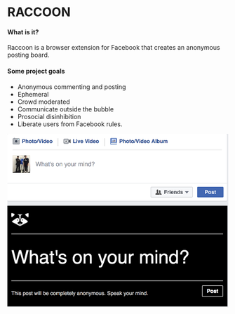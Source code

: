 # RACCOON

#### What is it?
Raccoon is a browser extension for Facebook that creates an anonymous posting board.

#### Some project goals
* Anonymous commenting and posting
* Ephemeral
* Crowd moderated
* Communicate outside the bubble
* Prosocial disinhibition
* Liberate users from Facebook rules.

![raccoon screen shot](./Assets/raccoon_screen.png)
